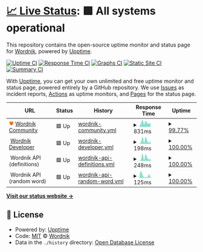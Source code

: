 # [📈 Live Status](https://status.wordnik.com): <!--live status--> **🟩 All systems operational**

This repository contains the open-source uptime monitor and status page for [Wordnik](http://developer.wordnik.com), powered by [Upptime](https://github.com/upptime/upptime).

[![Uptime CI](https://github.com/Wordnik/wordnik-status/workflows/Uptime%20CI/badge.svg)](https://github.com/Wordnik/wordnik-status/actions?query=workflow%3A%22Uptime+CI%22)
[![Response Time CI](https://github.com/Wordnik/wordnik-status/workflows/Response%20Time%20CI/badge.svg)](https://github.com/Wordnik/wordnik-status/actions?query=workflow%3A%22Response+Time+CI%22)
[![Graphs CI](https://github.com/Wordnik/wordnik-status/workflows/Graphs%20CI/badge.svg)](https://github.com/Wordnik/wordnik-status/actions?query=workflow%3A%22Graphs+CI%22)
[![Static Site CI](https://github.com/Wordnik/wordnik-status/workflows/Static%20Site%20CI/badge.svg)](https://github.com/Wordnik/wordnik-status/actions?query=workflow%3A%22Static+Site+CI%22)
[![Summary CI](https://github.com/Wordnik/wordnik-status/workflows/Summary%20CI/badge.svg)](https://github.com/Wordnik/wordnik-status/actions?query=workflow%3A%22Summary+CI%22)

With [Upptime](https://upptime.js.org), you can get your own unlimited and free uptime monitor and status page, powered entirely by a GitHub repository. We use [Issues](https://github.com/Wordnik/wordnik-status/issues) as incident reports, [Actions](https://github.com/Wordnik/wordnik-status/actions) as uptime monitors, and [Pages](https://status.wordnik.com) for the status page.

<!--start: status pages-->
<!-- This summary is generated by Upptime (https://github.com/upptime/upptime) -->
<!-- Do not edit this manually, your changes will be overwritten -->
<!-- prettier-ignore -->
| URL | Status | History | Response Time | Uptime |
| --- | ------ | ------- | ------------- | ------ |
| <img alt="" src="https://raw.githubusercontent.com/wordnik/wordnik-status/master/assets/favicon.png" height="13"> [Wordnik Community](https://www.wordnik.com/community) | 🟩 Up | [wordnik-community.yml](https://github.com/wordnik/wordnik-status/commits/HEAD/history/wordnik-community.yml) | <details><summary><img alt="Response time graph" src="./graphs/wordnik-community/response-time-week.png" height="20"> 831ms</summary><br><a href="https://status.wordnik.com/history/wordnik-community"><img alt="Response time 1126" src="https://img.shields.io/endpoint?url=https%3A%2F%2Fraw.githubusercontent.com%2Fwordnik%2Fwordnik-status%2FHEAD%2Fapi%2Fwordnik-community%2Fresponse-time.json"></a><br><a href="https://status.wordnik.com/history/wordnik-community"><img alt="24-hour response time 635" src="https://img.shields.io/endpoint?url=https%3A%2F%2Fraw.githubusercontent.com%2Fwordnik%2Fwordnik-status%2FHEAD%2Fapi%2Fwordnik-community%2Fresponse-time-day.json"></a><br><a href="https://status.wordnik.com/history/wordnik-community"><img alt="7-day response time 831" src="https://img.shields.io/endpoint?url=https%3A%2F%2Fraw.githubusercontent.com%2Fwordnik%2Fwordnik-status%2FHEAD%2Fapi%2Fwordnik-community%2Fresponse-time-week.json"></a><br><a href="https://status.wordnik.com/history/wordnik-community"><img alt="30-day response time 1087" src="https://img.shields.io/endpoint?url=https%3A%2F%2Fraw.githubusercontent.com%2Fwordnik%2Fwordnik-status%2FHEAD%2Fapi%2Fwordnik-community%2Fresponse-time-month.json"></a><br><a href="https://status.wordnik.com/history/wordnik-community"><img alt="1-year response time 1145" src="https://img.shields.io/endpoint?url=https%3A%2F%2Fraw.githubusercontent.com%2Fwordnik%2Fwordnik-status%2FHEAD%2Fapi%2Fwordnik-community%2Fresponse-time-year.json"></a></details> | <details><summary><a href="https://status.wordnik.com/history/wordnik-community">99.77%</a></summary><a href="https://status.wordnik.com/history/wordnik-community"><img alt="All-time uptime 99.96%" src="https://img.shields.io/endpoint?url=https%3A%2F%2Fraw.githubusercontent.com%2Fwordnik%2Fwordnik-status%2FHEAD%2Fapi%2Fwordnik-community%2Fuptime.json"></a><br><a href="https://status.wordnik.com/history/wordnik-community"><img alt="24-hour uptime 98.38%" src="https://img.shields.io/endpoint?url=https%3A%2F%2Fraw.githubusercontent.com%2Fwordnik%2Fwordnik-status%2FHEAD%2Fapi%2Fwordnik-community%2Fuptime-day.json"></a><br><a href="https://status.wordnik.com/history/wordnik-community"><img alt="7-day uptime 99.77%" src="https://img.shields.io/endpoint?url=https%3A%2F%2Fraw.githubusercontent.com%2Fwordnik%2Fwordnik-status%2FHEAD%2Fapi%2Fwordnik-community%2Fuptime-week.json"></a><br><a href="https://status.wordnik.com/history/wordnik-community"><img alt="30-day uptime 99.53%" src="https://img.shields.io/endpoint?url=https%3A%2F%2Fraw.githubusercontent.com%2Fwordnik%2Fwordnik-status%2FHEAD%2Fapi%2Fwordnik-community%2Fuptime-month.json"></a><br><a href="https://status.wordnik.com/history/wordnik-community"><img alt="1-year uptime 99.93%" src="https://img.shields.io/endpoint?url=https%3A%2F%2Fraw.githubusercontent.com%2Fwordnik%2Fwordnik-status%2FHEAD%2Fapi%2Fwordnik-community%2Fuptime-year.json"></a></details>
| <img alt="" src="https://raw.githubusercontent.com/wordnik/wordnik-status/master/assets/dev-favicon.ico" height="13"> [Wordnik Developer](https://developer.wordnik.com) | 🟩 Up | [wordnik-developer.yml](https://github.com/wordnik/wordnik-status/commits/HEAD/history/wordnik-developer.yml) | <details><summary><img alt="Response time graph" src="./graphs/wordnik-developer/response-time-week.png" height="20"> 198ms</summary><br><a href="https://status.wordnik.com/history/wordnik-developer"><img alt="Response time 414" src="https://img.shields.io/endpoint?url=https%3A%2F%2Fraw.githubusercontent.com%2Fwordnik%2Fwordnik-status%2FHEAD%2Fapi%2Fwordnik-developer%2Fresponse-time.json"></a><br><a href="https://status.wordnik.com/history/wordnik-developer"><img alt="24-hour response time 110" src="https://img.shields.io/endpoint?url=https%3A%2F%2Fraw.githubusercontent.com%2Fwordnik%2Fwordnik-status%2FHEAD%2Fapi%2Fwordnik-developer%2Fresponse-time-day.json"></a><br><a href="https://status.wordnik.com/history/wordnik-developer"><img alt="7-day response time 198" src="https://img.shields.io/endpoint?url=https%3A%2F%2Fraw.githubusercontent.com%2Fwordnik%2Fwordnik-status%2FHEAD%2Fapi%2Fwordnik-developer%2Fresponse-time-week.json"></a><br><a href="https://status.wordnik.com/history/wordnik-developer"><img alt="30-day response time 622" src="https://img.shields.io/endpoint?url=https%3A%2F%2Fraw.githubusercontent.com%2Fwordnik%2Fwordnik-status%2FHEAD%2Fapi%2Fwordnik-developer%2Fresponse-time-month.json"></a><br><a href="https://status.wordnik.com/history/wordnik-developer"><img alt="1-year response time 400" src="https://img.shields.io/endpoint?url=https%3A%2F%2Fraw.githubusercontent.com%2Fwordnik%2Fwordnik-status%2FHEAD%2Fapi%2Fwordnik-developer%2Fresponse-time-year.json"></a></details> | <details><summary><a href="https://status.wordnik.com/history/wordnik-developer">100.00%</a></summary><a href="https://status.wordnik.com/history/wordnik-developer"><img alt="All-time uptime 99.96%" src="https://img.shields.io/endpoint?url=https%3A%2F%2Fraw.githubusercontent.com%2Fwordnik%2Fwordnik-status%2FHEAD%2Fapi%2Fwordnik-developer%2Fuptime.json"></a><br><a href="https://status.wordnik.com/history/wordnik-developer"><img alt="24-hour uptime 100.00%" src="https://img.shields.io/endpoint?url=https%3A%2F%2Fraw.githubusercontent.com%2Fwordnik%2Fwordnik-status%2FHEAD%2Fapi%2Fwordnik-developer%2Fuptime-day.json"></a><br><a href="https://status.wordnik.com/history/wordnik-developer"><img alt="7-day uptime 100.00%" src="https://img.shields.io/endpoint?url=https%3A%2F%2Fraw.githubusercontent.com%2Fwordnik%2Fwordnik-status%2FHEAD%2Fapi%2Fwordnik-developer%2Fuptime-week.json"></a><br><a href="https://status.wordnik.com/history/wordnik-developer"><img alt="30-day uptime 99.71%" src="https://img.shields.io/endpoint?url=https%3A%2F%2Fraw.githubusercontent.com%2Fwordnik%2Fwordnik-status%2FHEAD%2Fapi%2Fwordnik-developer%2Fuptime-month.json"></a><br><a href="https://status.wordnik.com/history/wordnik-developer"><img alt="1-year uptime 99.95%" src="https://img.shields.io/endpoint?url=https%3A%2F%2Fraw.githubusercontent.com%2Fwordnik%2Fwordnik-status%2FHEAD%2Fapi%2Fwordnik-developer%2Fuptime-year.json"></a></details>
| <img alt="" src="https://raw.githubusercontent.com/wordnik/wordnik-status/master/assets/dev-favicon.ico" height="13"> Wordnik API (definitions) | 🟩 Up | [wordnik-api-definitions.yml](https://github.com/wordnik/wordnik-status/commits/HEAD/history/wordnik-api-definitions.yml) | <details><summary><img alt="Response time graph" src="./graphs/wordnik-api-definitions/response-time-week.png" height="20"> 248ms</summary><br><a href="https://status.wordnik.com/history/wordnik-api-definitions"><img alt="Response time 373" src="https://img.shields.io/endpoint?url=https%3A%2F%2Fraw.githubusercontent.com%2Fwordnik%2Fwordnik-status%2FHEAD%2Fapi%2Fwordnik-api-definitions%2Fresponse-time.json"></a><br><a href="https://status.wordnik.com/history/wordnik-api-definitions"><img alt="24-hour response time 144" src="https://img.shields.io/endpoint?url=https%3A%2F%2Fraw.githubusercontent.com%2Fwordnik%2Fwordnik-status%2FHEAD%2Fapi%2Fwordnik-api-definitions%2Fresponse-time-day.json"></a><br><a href="https://status.wordnik.com/history/wordnik-api-definitions"><img alt="7-day response time 248" src="https://img.shields.io/endpoint?url=https%3A%2F%2Fraw.githubusercontent.com%2Fwordnik%2Fwordnik-status%2FHEAD%2Fapi%2Fwordnik-api-definitions%2Fresponse-time-week.json"></a><br><a href="https://status.wordnik.com/history/wordnik-api-definitions"><img alt="30-day response time 371" src="https://img.shields.io/endpoint?url=https%3A%2F%2Fraw.githubusercontent.com%2Fwordnik%2Fwordnik-status%2FHEAD%2Fapi%2Fwordnik-api-definitions%2Fresponse-time-month.json"></a><br><a href="https://status.wordnik.com/history/wordnik-api-definitions"><img alt="1-year response time 378" src="https://img.shields.io/endpoint?url=https%3A%2F%2Fraw.githubusercontent.com%2Fwordnik%2Fwordnik-status%2FHEAD%2Fapi%2Fwordnik-api-definitions%2Fresponse-time-year.json"></a></details> | <details><summary><a href="https://status.wordnik.com/history/wordnik-api-definitions">100.00%</a></summary><a href="https://status.wordnik.com/history/wordnik-api-definitions"><img alt="All-time uptime 100.00%" src="https://img.shields.io/endpoint?url=https%3A%2F%2Fraw.githubusercontent.com%2Fwordnik%2Fwordnik-status%2FHEAD%2Fapi%2Fwordnik-api-definitions%2Fuptime.json"></a><br><a href="https://status.wordnik.com/history/wordnik-api-definitions"><img alt="24-hour uptime 100.00%" src="https://img.shields.io/endpoint?url=https%3A%2F%2Fraw.githubusercontent.com%2Fwordnik%2Fwordnik-status%2FHEAD%2Fapi%2Fwordnik-api-definitions%2Fuptime-day.json"></a><br><a href="https://status.wordnik.com/history/wordnik-api-definitions"><img alt="7-day uptime 100.00%" src="https://img.shields.io/endpoint?url=https%3A%2F%2Fraw.githubusercontent.com%2Fwordnik%2Fwordnik-status%2FHEAD%2Fapi%2Fwordnik-api-definitions%2Fuptime-week.json"></a><br><a href="https://status.wordnik.com/history/wordnik-api-definitions"><img alt="30-day uptime 100.00%" src="https://img.shields.io/endpoint?url=https%3A%2F%2Fraw.githubusercontent.com%2Fwordnik%2Fwordnik-status%2FHEAD%2Fapi%2Fwordnik-api-definitions%2Fuptime-month.json"></a><br><a href="https://status.wordnik.com/history/wordnik-api-definitions"><img alt="1-year uptime 100.00%" src="https://img.shields.io/endpoint?url=https%3A%2F%2Fraw.githubusercontent.com%2Fwordnik%2Fwordnik-status%2FHEAD%2Fapi%2Fwordnik-api-definitions%2Fuptime-year.json"></a></details>
| <img alt="" src="https://raw.githubusercontent.com/wordnik/wordnik-status/master/assets/dev-favicon.ico" height="13"> Wordnik API (random word) | 🟩 Up | [wordnik-api-random-word.yml](https://github.com/wordnik/wordnik-status/commits/HEAD/history/wordnik-api-random-word.yml) | <details><summary><img alt="Response time graph" src="./graphs/wordnik-api-random-word/response-time-week.png" height="20"> 125ms</summary><br><a href="https://status.wordnik.com/history/wordnik-api-random-word"><img alt="Response time 171" src="https://img.shields.io/endpoint?url=https%3A%2F%2Fraw.githubusercontent.com%2Fwordnik%2Fwordnik-status%2FHEAD%2Fapi%2Fwordnik-api-random-word%2Fresponse-time.json"></a><br><a href="https://status.wordnik.com/history/wordnik-api-random-word"><img alt="24-hour response time 31" src="https://img.shields.io/endpoint?url=https%3A%2F%2Fraw.githubusercontent.com%2Fwordnik%2Fwordnik-status%2FHEAD%2Fapi%2Fwordnik-api-random-word%2Fresponse-time-day.json"></a><br><a href="https://status.wordnik.com/history/wordnik-api-random-word"><img alt="7-day response time 125" src="https://img.shields.io/endpoint?url=https%3A%2F%2Fraw.githubusercontent.com%2Fwordnik%2Fwordnik-status%2FHEAD%2Fapi%2Fwordnik-api-random-word%2Fresponse-time-week.json"></a><br><a href="https://status.wordnik.com/history/wordnik-api-random-word"><img alt="30-day response time 149" src="https://img.shields.io/endpoint?url=https%3A%2F%2Fraw.githubusercontent.com%2Fwordnik%2Fwordnik-status%2FHEAD%2Fapi%2Fwordnik-api-random-word%2Fresponse-time-month.json"></a><br><a href="https://status.wordnik.com/history/wordnik-api-random-word"><img alt="1-year response time 169" src="https://img.shields.io/endpoint?url=https%3A%2F%2Fraw.githubusercontent.com%2Fwordnik%2Fwordnik-status%2FHEAD%2Fapi%2Fwordnik-api-random-word%2Fresponse-time-year.json"></a></details> | <details><summary><a href="https://status.wordnik.com/history/wordnik-api-random-word">100.00%</a></summary><a href="https://status.wordnik.com/history/wordnik-api-random-word"><img alt="All-time uptime 100.00%" src="https://img.shields.io/endpoint?url=https%3A%2F%2Fraw.githubusercontent.com%2Fwordnik%2Fwordnik-status%2FHEAD%2Fapi%2Fwordnik-api-random-word%2Fuptime.json"></a><br><a href="https://status.wordnik.com/history/wordnik-api-random-word"><img alt="24-hour uptime 100.00%" src="https://img.shields.io/endpoint?url=https%3A%2F%2Fraw.githubusercontent.com%2Fwordnik%2Fwordnik-status%2FHEAD%2Fapi%2Fwordnik-api-random-word%2Fuptime-day.json"></a><br><a href="https://status.wordnik.com/history/wordnik-api-random-word"><img alt="7-day uptime 100.00%" src="https://img.shields.io/endpoint?url=https%3A%2F%2Fraw.githubusercontent.com%2Fwordnik%2Fwordnik-status%2FHEAD%2Fapi%2Fwordnik-api-random-word%2Fuptime-week.json"></a><br><a href="https://status.wordnik.com/history/wordnik-api-random-word"><img alt="30-day uptime 100.00%" src="https://img.shields.io/endpoint?url=https%3A%2F%2Fraw.githubusercontent.com%2Fwordnik%2Fwordnik-status%2FHEAD%2Fapi%2Fwordnik-api-random-word%2Fuptime-month.json"></a><br><a href="https://status.wordnik.com/history/wordnik-api-random-word"><img alt="1-year uptime 100.00%" src="https://img.shields.io/endpoint?url=https%3A%2F%2Fraw.githubusercontent.com%2Fwordnik%2Fwordnik-status%2FHEAD%2Fapi%2Fwordnik-api-random-word%2Fuptime-year.json"></a></details>

<!--end: status pages-->

[**Visit our status website →**](https://status.wordnik.com)

## 📄 License

- Powered by: [Upptime](https://github.com/upptime/upptime)
- Code: [MIT](./LICENSE) © [Wordnik](http://developer.wordnik.com)
- Data in the `./history` directory: [Open Database License](https://opendatacommons.org/licenses/odbl/1-0/)
